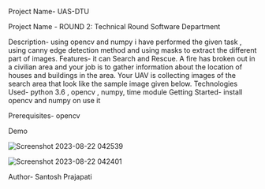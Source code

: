 Project Name- UAS-DTU

Project Name - ROUND 2: Technical Round Software Department

Description- using opencv and numpy i have performed the given task , using canny edge detection method and using masks to extract the different part of images.
Features- it can Search and Rescue. A fire has broken out in a civilian area and your
job is to gather information about the location of houses and buildings in the area. Your UAV is
collecting images of the search area that look like the sample image given below.
Technologies Used- python 3.6 , opencv , numpy, time module
Getting Started- install opencv and numpy on use it


Prerequisites- opencv

Demo

![Screenshot 2023-08-22 042539](https://github.com/imnexerio/UAS_software/assets/61933944/6ca14c69-7971-4695-a3d7-92d49036c065)

![Screenshot 2023-08-22 042401](https://github.com/imnexerio/UAS_software/assets/61933944/e48f75e0-fe0b-40b7-8fd3-f4e72ceb78e7)


Author- Santosh Prajapati
